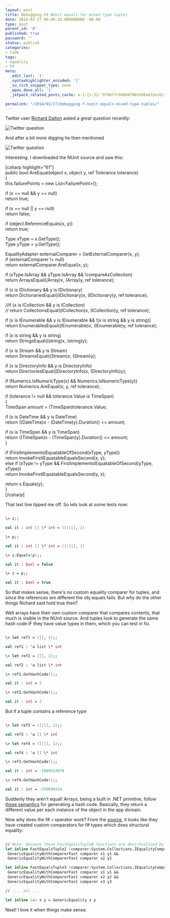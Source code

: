 ```yaml
---
layout: post
title: Debugging F# NUnit equals for mixed type tuples
date: 2014-02-27 00:49:18.000000000 -08:00
type: post
parent_id: '0'
published: true
password: ''
status: publish
categories:
- Code
tags:
- equality
- F#
meta:
  _edit_last: '1'
  _syntaxhighlighter_encoded: '1'
  _su_rich_snippet_type: none
  _wpas_done_all: '1'
  _jetpack_related_posts_cache: a:1:{s:32:"8f6677c9d6b0f903e98ad32ec61f8deb";a:2:{s:7:"expires";i:1554308616;s:7:"payload";a:3:{i:0;a:1:{s:2:"id";i:3735;}i:1;a:1:{s:2:"id";i:4411;}i:2;a:1:{s:2:"id";i:2735;}}}}

permalink: "/2014/02/27/debugging-f-nunit-equals-mixed-type-tuples/"
---
```

Twitter user [Richard Dalton](https://twitter.com/richardadalton) asked a great question recently:

![Twitter question](http://onoffswitch.net/wp-content/uploads/2014/02/Screen-Shot-2014-02-26-at-4.08.38-PM.png)

And after a bit more digging he then mentioned

![Twitter question](http://onoffswitch.net/wp-content/uploads/2014/02/Screen-Shot-2014-02-26-at-4.10.17-PM.png)

Interesting. I downloaded the NUnit source and saw this:

[csharp highlight="61"]  
public bool AreEqual(object x, object y, ref Tolerance tolerance)  
{  
 this.failurePoints = new List\<FailurePoint\>();

if (x == null && y == null)  
 return true;

if (x == null || y == null)  
 return false;

if (object.ReferenceEquals(x, y))  
 return true;

Type xType = x.GetType();  
 Type yType = y.GetType();

EqualityAdapter externalComparer = GetExternalComparer(x, y);  
 if (externalComparer != null)  
 return externalComparer.AreEqual(x, y);

if (xType.IsArray && yType.IsArray && !compareAsCollection)  
 return ArraysEqual((Array)x, (Array)y, ref tolerance);

if (x is IDictionary && y is IDictionary)  
 return DictionariesEqual((IDictionary)x, (IDictionary)y, ref tolerance);

//if (x is ICollection && y is ICollection)  
 // return CollectionsEqual((ICollection)x, (ICollection)y, ref tolerance);

if (x is IEnumerable && y is IEnumerable && !(x is string && y is string))  
 return EnumerablesEqual((IEnumerable)x, (IEnumerable)y, ref tolerance);

if (x is string && y is string)  
 return StringsEqual((string)x, (string)y);

if (x is Stream && y is Stream)  
 return StreamsEqual((Stream)x, (Stream)y);

if (x is DirectoryInfo && y is DirectoryInfo)  
 return DirectoriesEqual((DirectoryInfo)x, (DirectoryInfo)y);

if (Numerics.IsNumericType(x) && Numerics.IsNumericType(y))  
 return Numerics.AreEqual(x, y, ref tolerance);

if (tolerance != null && tolerance.Value is TimeSpan)  
 {  
 TimeSpan amount = (TimeSpan)tolerance.Value;

if (x is DateTime && y is DateTime)  
 return ((DateTime)x - (DateTime)y).Duration() \<= amount;

if (x is TimeSpan && y is TimeSpan)  
 return ((TimeSpan)x - (TimeSpan)y).Duration() \<= amount;  
 }

if (FirstImplementsIEquatableOfSecond(xType, yType))  
 return InvokeFirstIEquatableEqualsSecond(x, y);  
 else if (xType != yType && FirstImplementsIEquatableOfSecond(yType, xType))  
 return InvokeFirstIEquatableEqualsSecond(y, x);

return x.Equals(y);  
}  
[/csharp]

That last line tipped me off. So lets look at some tests now:

```fsharp
  
\> z;;

val it : int [] \* int = ([|1|], 1)

\> p;;

val it : int [] \* int = ([|1|], 1)

\> z.Equals(p);;

val it : bool = false

\> z = p;;

val it : bool = true  

```

So that makes sense, there's no custom equality comparer for tuples, and since the references are different the obj equals fails. But why do the other things Richard said hold true then?

Well arrays have their own custom comparer that compares contents, that much is visible in the NUnit source. And tuples look to generate the same hash code IF they have value types in them, which you can test in fsi.

```fsharp
  
\> let ref1 = ([], 2);;

val ref1 : 'a list \* int

\> let ref2 = ([], 2);;

val ref2 : 'a list \* int

\> ref1.GetHashCode();;

val it : int = 2

\> ref2.GetHashCode();;

val it : int = 2  

```

But if a tuple contains a reference type

```fsharp
  
\> let ref3 = ([||], 1);;

val ref3 : 'a [] \* int

\> let ref4 = ([||], 1);;

val ref4 : 'a [] \* int

\> ref3.GetHashCode();;

val it : int = -1869554978

\> ref4.GetHashCode();;

val it : int = -259699334  

```

Suddenly they aren't equal! Arrays, being a built in .NET primitive, follow [these semantics](http://stackoverflow.com/questions/720177/default-implementation-for-object-gethashcode) for generating a hash code. Basically, they return a different value per each instance of the object in the app domain.

Now why does the f# `=` operator work? From the [source](https://github.com/fsharp/fsharp/blob/master/src/fsharp/FSharp.Core/prim-types.fs#L1975), it looks like they have created custom comparators for f# types which does structural equality:

```fsharp
  
// Note: because these FastEqualsTupleN functions are devirtualized by (=), they have PER semantics  
let inline FastEqualsTuple2 (comparer:System.Collections.IEqualityComparer) (x1,x2) (y1,y2) =  
 GenericEqualityWithComparerFast comparer x1 y1 &&  
 GenericEqualityWithComparerFast comparer x2 y2

let inline FastEqualsTuple3 (comparer:System.Collections.IEqualityComparer) (x1,x2,x3) (y1,y2,y3) =  
 GenericEqualityWithComparerFast comparer x1 y1 &&  
 GenericEqualityWithComparerFast comparer x2 y2 &&  
 GenericEqualityWithComparerFast comparer x3 y3

// .... etc ...

let inline (=) x y = GenericEquality x y  

```

Neat! I love it when things make sense.

